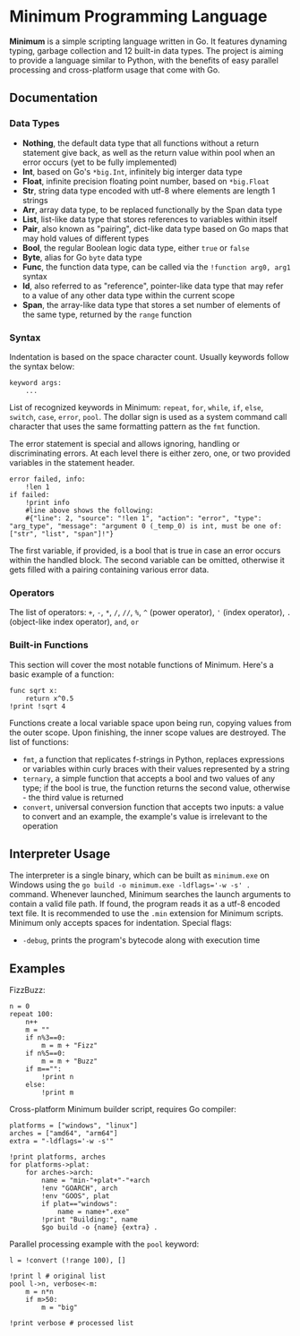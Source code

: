 
# Minimum Programming Language
**Minimum** is a simple scripting language written in Go. It features dynaming typing, garbage collection and 12 built-in data types. The project is aiming to provide a language similar to Python, with the benefits of easy parallel processing and cross-platform usage that come with Go.

## Documentation
### Data Types
- **Nothing**, the default data type that all functions without a return statement give back, as well as the return value within pool when an error occurs (yet to be fully implemented)
- **Int**, based on Go's `*big.Int`, infinitely big interger data type
- **Float**, infinite precision floating point number, based on `*big.Float`
- **Str**, string data type encoded with utf-8 where elements are length 1 strings
- **Arr**, array data type, to be replaced functionally by the Span data type
- **List**, list-like data type that stores references to variables within itself
- **Pair**, also known as "pairing", dict-like data type based on Go maps that may hold values of different types
- **Bool**, the regular Boolean logic data type, either `true` or `false`
- **Byte**, alias for Go `byte` data type
- **Func**, the function data type, can be called via the `!function arg0, arg1` syntax
- **Id**, also referred to as "reference", pointer-like data type that may refer to a value of any other data type within the current scope
- **Span**, the array-like data type that stores a set number of elements of the same type, returned by the `range` function

### Syntax
Indentation is based on the space character count. Usually keywords follow the syntax below:
```
keyword args:
    ...
```
List of recognized keywords in Minimum: `repeat`, `for`, `while`, `if`, `else`, `switch`, `case`, `error`, `pool`.
The dollar sign is used as a system command call character that uses the same formatting pattern as the `fmt` function.

The error statement is special and allows ignoring, handling or discriminating errors. At each level there is either zero, one, or two provided variables in the statement header.

```
error failed, info:
    !len 1
if failed:
    !print info
    #line above shows the following:
    #{"line": 2, "source": "!len 1", "action": "error", "type": "arg_type", "message": "argument 0 (_temp_0) is int, must be one of: ["str", "list", "span"]!"}

```
The first variable, if provided, is a bool that is true in case an error occurs within the handled block. The second variable can be omitted, otherwise it gets filled with a pairing containing various error data.

### Operators
The list of operators: `+`, `-`, `*`, `/`, `//`, `%`, `^` (power operator), `'` (index operator), `.` (object-like index operator), `and`, `or`
### Built-in Functions
This section will cover the most notable functions of Minimum. Here's a basic example of a function:
```
func sqrt x:
    return x^0.5
!print !sqrt 4
```
Functions create a local variable space upon being run, copying values from the outer scope. Upon finishing, the inner scope values are destroyed.
The list of functions:
- `fmt`, a function that replicates f-strings in Python, replaces expressions or variables within curly braces with their values represented by a string
- `ternary`, a simple function that accepts a bool and two values of any type; if the bool is true, the function returns the second value, otherwise - the third value is returned
- `convert`, universal conversion function that accepts two inputs: a value to convert and an example, the example's value is irrelevant to the operation
## Interpreter Usage
The interpreter is a single binary, which can be built as `minimum.exe` on Windows using the `go build -o minimum.exe -ldflags='-w -s' .` command. Whenever launched, Minimum searches the launch arguments to contain a valid file path. If found, the program reads it as a utf-8 encoded text file. It is recommended to use the `.min` extension for Minimum scripts. Minimum only accepts spaces for indentation.
Special flags:
- `-debug`, prints the program's bytecode along with execution time

## Examples
FizzBuzz:
```
n = 0
repeat 100:
    n++
    m = ""
    if n%3==0:
        m = m + "Fizz"
    if n%5==0:
        m = m + "Buzz"
    if m=="":
        !print n
    else:
        !print m
```
Cross-platform Minimum builder script, requires Go compiler:
```
platforms = ["windows", "linux"]
arches = ["amd64", "arm64"]
extra = "-ldflags='-w -s'"

!print platforms, arches
for platforms->plat:
    for arches->arch:
        name = "min-"+plat+"-"+arch
        !env "GOARCH", arch
        !env "GOOS", plat
        if plat=="windows":
            name = name+".exe"
        !print "Building:", name
        $go build -o {name} {extra} .
```
Parallel processing example with the `pool` keyword:
```
l = !convert (!range 100), []

!print l # original list
pool l->n, verbose<-m:
    m = n*n
    if m>50:
        m = "big"

!print verbose # processed list
```